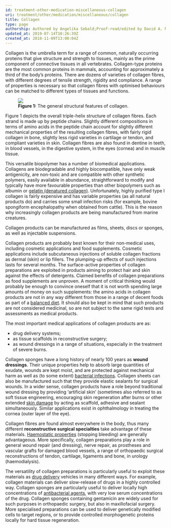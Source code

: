 ```yaml
---
id: treatment-other-medication-miscellaneous-collagen
uri: treatment/other/medication/miscellaneous/collagen
title: Collagen
type: page
authorship: Authored by Angelika Sebald;Proof-read/edited by David A. Mitchell
updated_at: 2019-07-14T10:26:39Z
created_at: 2018-11-09T13:00:04Z
---
```


<p>Collagen is the umbrella term for a range of common, naturally
    occurring proteins that give structure and strength to tissues,
    mainly as the prime component of connective tissues in all
    vertebrates. Collagen-type proteins are the most common proteins
    in mammals, accounting for approximately a third of the body’s
    proteins. There are dozens of varieties of collagen fibres,
    with different degrees of tensile strength, rigidity and
    compliance. A range of properties is necessary so that collagen
    fibres with optimised behaviours can be matched to different
    types of tissues and functions.  </p>
<figure><img src="/treatment-other-medication-miscellaneous-collagen-figure1.png">
    <figcaption><strong>Figure 1:</strong> The general structural features
        of collagen.</figcaption>
</figure>
<p>Figure 1 depicts the overall triple-helix structure of collagen
    fibres. Each strand is made up by peptide chains. Slightly
    different compositions in terms of amino acids in the peptide
    chain account for slightly different mechanical properties
    of the resulting collagen fibres, with fairly rigid collagen
    in bone, slightly less rigid varieties in cartilage or tendon,
    and compliant varieties in skin. Collagen fibres are also
    found in dentine in teeth, in blood vessels, in the digestive
    system, in the eyes (cornea) and in muscle tissue.</p>
<p>This versatile biopolymer has a number of biomedical applications.
    Collagens are biodegradable and highly biocompatible, have
    only weak antigenicity, are non-toxic and are compatible
    with other synthetic polymers, easily available in abundance,
    straightforward to modify and typically have more favourable
    properties than other biopolymers such as albumin or <a href="/help/oral-food/ttt/texture-modifiers">gelatin (denatured collagen)</a>.
    Unfortunately, highly purified type I collagen is fairly
    expensive and has variable properties (as all natural products
    do) and carries some small infection risks (for example,
    bovine spongiform encephalopathy when obtained from cattle).
    This is the reason why increasingly collagen products are
    being manufactured from marine creatures.</p>
<p>Collagen products can be manufactured as films, sheets, discs
    or sponges, as well as injectable suspensions.</p>
<p>Collagen products are probably best known for their non-medical
    uses, including cosmetic applications and food supplements.
    Cosmetic applications include subcutaneous injections of
    soluble collagen fractions as dermal (skin) or lip fillers.
    The plumping-up effects of such injections lasts for several
    months. The surface-active properties of collagen preparations
    are exploited in products aiming to protect hair and skin
    against the effects of detergents. Claimed benefits of collagen
    preparations as food supplements are unproven. A moment of
    critical thinking would probably be enough to convince oneself
    that it is not worth spending large amounts of money on such
    supplements: the amino acids in collagen products are not
    in any way different from those in a range of decent foods
    as part of a <a href="/help/oral-food/nutrition">balanced diet</a>.
    It should also be kept in mind that such products are not
    considered medicinal, so are not subject to the same rigid
    tests and assessments as medical products.</p>
<p>The most important medical applications of collagen products
    are as:</p>
<ul>
    <li>drug delivery systems;</li>
    <li>as tissue scaffolds in reconstructive surgery;</li>
    <li>as wound dressings in a range of situations, especially in
        the treatment of severe burns.</li>
</ul>
<p>Collagen sponges have a long history of nearly 100 years as <strong>wound dressings</strong>.
    Their unique properties help to absorb large quantities of
    exudate, wounds are kept moist, and are protected against
    mechanical harm as well as (to some extent) <a href="/diagnosis/a-z/infection">bacterial infections</a>.
    Collagen sheets can also be manufactured such that they provide
    elastic sealants for surgical wounds. In a wider sense, collagen
    products have a role beyond traditional wound dressing by
    providing ‘artificial skin’ (sometimes also referred to as
    soft tissue engineering, encouraging skin regeneration after
    burns or other extended <a href="/diagnosis/a-z/damage/getting-started">skin damage</a>    by acting as scaffold, adhesive and sealant simultaneously.
    Similar applications exist in ophthalmology in treating the
    cornea (outer layer of the eye).</p>
<p>Collagen fibres are found almost everywhere in the body, thus
    many different <strong>reconstructive surgical specialties</strong>    take advantage of these materials. <a href="/treatment/other/bleeding/detailed">Haemostatic properties</a>    (stopping bleeding) are generally advantageous. More specifically,
    collagen preparations play a role in general wound repair
    (and dressing), nerve repair, as prostheses and vascular
    grafts for damaged blood vessels, a range of orthopaedic
    surgical reconstructions of tendon, cartilage, ligaments
    and bone, in urology (haemodialysis).</p>
<p>The versatility of collagen preparations is particularly useful
    to exploit these materials as <a href="/treatment/other/medication/delivery">drug delivery</a>    vehicles in many different ways. For example, collagen materials
    can deliver slow-release of drugs in a highly controlled
    way. Collagen sponges are particularly useful to deliver
    locally high concentrations of <a href="/treatment/other/medication/infection/detailed">antibacterial agents</a>,
    with very low serum concentrations of the drug. Collagen
    sponges containing gentamicin are widely used for such purposes
    in orthopaedic surgery, but also in maxillofacial surgery.
    More specialised preparations can be used to deliver genetically
    modified cells to target regions, or to provide controlled
    morphogenetic proteins locally for hard tissue regeneration.</p>
